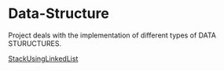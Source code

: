 # Data-Structure
Project deals with the implementation of different types of DATA STURUCTURES.

[StackUsingLinkedList](https://github.com/sanket2501/Data-Structure-Implementation/blob/main/Stack/StackImplementation.cpp)
